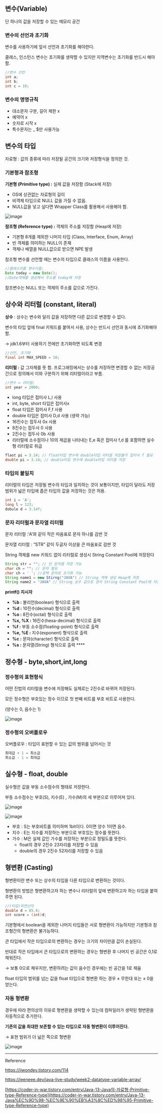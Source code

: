 ## 변수(Variable)

단 하나의 값을 저장할 수 있는 메모리 공간

### 변수의 선언과 초기화

변수를 사용하기에 앞서 선언과 초기화를 해야한다.

클래스, 인스턴스 변수는 초기화를 생략할 수 있지만 지역변수는 초기화를 반드시 해야 함.

```java
//변수 선언
int a;
int b;
int c = 10;
```

### 변수의 명명규칙

- 대소문자 구분, 길이 제한 x
- 예약어 x
- 숫자로 시작 x
- 특수문자는 _  $만 사용가능

## 변수의 타입

자료형 : 값의 종류에 따라 저장될 공간의 크기와 저장형식을 정의한 것.

### 기본형과 참조형

**기본형 (Primitive type) :** 실제 값을 저장함 (Stack에 저장)

- OS에 상관없는 자료형의 길이
- 비객체 타입으로 NULL 값을 가질 수 없음.
- NULL값을 넣고 싶다면 Wrapper Class를 활용해서 사용해야 함.

![image](https://github.com/9u4a/Study/assets/81855010/ebae254a-1535-4425-b8a5-35eb52be1033)

**참조형 (Reference type) :** 객체의 주소를 저장함 (Heap에 저장)

- 기본형 8개를 제외한 나머지 타입 (Class, Interface, Enum, Array)
- 빈 객체를 의미하는 NULL이 존재
- 객체나 배열을 NULL값으로 받으면 NPE 발생

참조형 변수를 선언할 때는 변수의 타입으로 클래스의 이름을 사용한다.

```java
//클래스이름 변수이름;
Date today = new Date(); 
//Date객체를 생성해서 주소를 today에 저장
```

참조변수는 NULL 또는 객체의 주소를 값으로 가진다.

## 상수와 리터럴 (constant, literal)

**상수** : 상수는 변수와 달리 값을 저장하면 다른 값으로 변경할 수 없다. 

변수의 타입 앞에 final 키워드를 붙여서 사용, 상수는 반드시 선언과 동시에 초기화해야 함.

→ jdk1.6부터 사용하기 전에만 초기화하면 되도록 변경

```java
//선언, 초기화
final int MAX_SPEED = 10; 
```

**리터럴 :** 값 그자체를 뜻 함. 프로그래밍에서는 상수를 저장하면 변경할 수 없는 저장공간으로 정의해서 이와 구분하기 위해 리터럴이라고 부름.

```java
//변수 = 리터럴;
int year = 2000;
```

- long 타입은 접미사 L,l 사용
- int, byte, short 타입은 접미사x
- float 타입은 접미사 F,f 사용
- double 타입은 접미사 D,d 사용 (생략 가능)
- 16진수는 접두사 0x 사용
- 8진수는 접두사 0 사용
- 2진수는 접두사 0b 사용
- 리터럴에 소수점이나 10의 제곱을 나타내는 E,e 혹은 접미사 f,d 를 포함하면 실수형 리터럴로 취급

```java
flaot pi = 3.14; // float타입 변수에 double타입 리터럴 저장불가 접미사 f 필요
double pi = 3.14; // double타입 변수에 double타입 리터럴 저장
```

### 타입의 불일치

리터럴의 타입은 저장될 변수의 타입과 일치하는 것이 보통이지만, 타입이 달라도 저장범위가 넓은 타입에 좁은 타입의 값을 저장하는 것은 허용.

```java
int i = 'A';
long l = 123;
dobule d = 3.14f;
```

### 문자 리터럴과 문자열 리터럴

문자 리터럴 :‘A’와 같이 작은 따옴표로 문자 하나를 감싼 것

문자열 리터럴 : “STR” 같이 두글자 이상을 큰 따옴표로 감싼 것

String 객체를 new 키워드 없이 리터럴로 생성시 String Constant Pool에 저장된다

```java
String str = ""; // 빈 문자열 저장 가능
char ch = ''; // 문자 필요
char ch = ' '; //공백 문자로 초기화 가능
String name1 = new Stirng("JAVA") // String 객체 생성 Heap에 저장
String name2 = "JAVA" // String 상수 값으로 관리 String Constant Pool에 저장
```

**printf() 지시자**

- **%b :** 불리언(boolean) 형식으로 출력
- **%d :** 10진수(decimal) 형식으로 출력
- **%o :** 8진수(octal) 형식으로 출력
- **%x, %X :** 16진수(hexa-decimal) 형식으로 출력
- **%f :** 부동 소수점(floating-point) 형식으로 출력
- **%e, %E :** 지수(exponent) 형식으로 출력
- **%c :** 문자(character) 형식으로 출력
- **%s :** 문자열(String) 형식으로 출력 ****

## 정수형 - byte,short,int,long

### 정수형의 표현형식

어떤 진법의 리터럴을 변수에 저장해도 실제로는 2진수로 바뀌어 저장된다.

모든 정수형은 부호있는 정수 이므로 첫 번째 비트를 부호 비트로 사용한다.

(양수는 0, 음수는 1)

![image](https://github.com/9u4a/Study/assets/81855010/14ca68c6-12b4-4f5b-aac0-f921a35098a2)


### 정수형의 오버플로우

오버플로우 : 타입이 표현할 수 있는 값의 범위를 넘어서는 것

```java
최대값 + 1 = 최소값
최소값 - 1 = 최대값
```

## 실수형 - float, double

실수형은 값을  부동 소수점수의 형태로 저장한다. 

부동 소수점수는 부호(S), 지수(E) , 가수(M)의 세 부분으로 이루어져 있다.

![image](https://github.com/9u4a/Study/assets/81855010/69f5d3c2-4e0d-4e70-a99e-64d8e78085ad)

![image](https://github.com/9u4a/Study/assets/81855010/b9145fbd-7a7d-47dc-9c87-9a8ed24c9a3b)

- 부호 : S는 부호비트를 의미하며 1bit이다. 0이면 양수 1이면 음수.
- 지수 : E는 지수를 저장하는 부분으로 부호있는 정수를 뜻한다.
- 가수 : M은 실제 값인 가수를 저장하는 부분으로 정밀도를 뜻한다.
    - float의 경우 2진수 23자리를 저장할 수 있음
    - double의 경우 2진수 52자리를 저장할 수 있음

 

## 형변환 (Casting)

형변환이란 변수 또는 상수의 타입을 다른 타입으로 변환하는 것이다.

형변환의 방법은 형변환하고자 하는 변수나 리터럴의 앞에 변환하고자 하는 타입을 붙여주면 된다.

```java
//(타입)피연산자
double d = 85.4;
int score = (int)d;
```

기본형에서 boolean을 제외한 나머지 타입들은 서로 형변환이 가능하지만 기본형과 참조형간의 형변환은 불가능하다.

큰 타입에서 작은 타입으로의 변환하는 경우는 크기의 차이만큼 값이 손실된다.

반대로 작은 타입에서 큰 타입으로의 변환하는 경우는 형변환 후 나머지 빈 공간은 0,1로 채워진다.

→ 보통 0으로 채우지만, 변환하려는 값이 음수인 경우에는 빈 공간을 1로 채움

float 타입의 범위를 넘는 값을 float 타입으로 형변환 하는 경우 ± 무한대 또는 ± 0을 얻는다.

### 자동 형변환

경우에 따라 편의상의 이유로 형변환을 생략할 수 있는데 컴파일러가 생략된 형변환을 자동적으로 추가한다.

**기존의 값을 최대한 보존할 수 있는 타입으로 자동 형변환이 이루어진다.**

→ 표현 범위가 더 넓은 쪽으로 형변환

![image](https://github.com/9u4a/Study/assets/81855010/d4880636-fa71-47ce-87c5-6c6261d31b69)



---

Reference

https://jiwondev.tistory.com/114

https://jeeneee.dev/java-live-study/week2-datatype-variable-array/

[https://coder-in-war.tistory.com/entry/Java-13-Java의-자료형-Primitive-type-Reference-type](https://coder-in-war.tistory.com/entry/Java-13-Java%EC%9D%98-%EC%9E%90%EB%A3%8C%ED%98%95-Primitive-type-Reference-type)